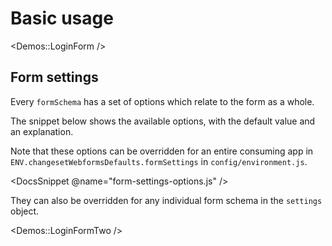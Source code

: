 # Basic usage

<Demos::LoginForm />

## Form settings

Every `formSchema` has a set of options which relate to the form as a whole.

The snippet below shows the available options, with the default value and an explanation.

Note that these options can be overridden for an entire consuming app in `ENV.changesetWebformsDefaults.formSettings` in  `config/environment.js`.

<DocsSnippet @name="form-settings-options.js" />

They can also be overridden for any individual form schema in the `settings` object. 

<Demos::LoginFormTwo />